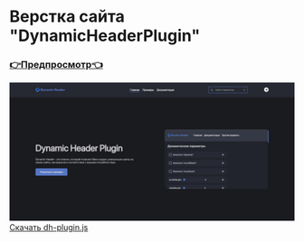 # Верстка сайта "DynamicHeaderPlugin" 
### [👉Предпросмотр👈](https://franzzzz1.github.io/DynamicHeaderPlugin/)
![Preview Image](https://github.com/FranzZZz1/DynamicHeaderPlugin/raw/main/img/preview/1.jpg)
[Скачать dh-plugin.js](https://raw.githubusercontent.com/FranzZZz1/DynamicHeaderPlugin/main/dh-plugin.js)
